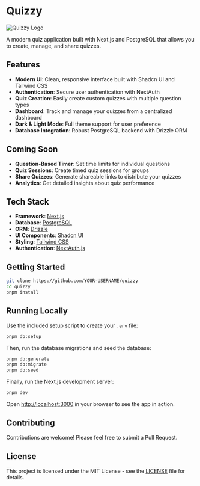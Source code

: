 # Quizzy

![Quizzy Logo](public/logo.png)

A modern quiz application built with Next.js and PostgreSQL that allows you to create, manage, and share quizzes.

## Features

- **Modern UI**: Clean, responsive interface built with Shadcn UI and Tailwind CSS
- **Authentication**: Secure user authentication with NextAuth
- **Quiz Creation**: Easily create custom quizzes with multiple question types
- **Dashboard**: Track and manage your quizzes from a centralized dashboard
- **Dark & Light Mode**: Full theme support for user preference
- **Database Integration**: Robust PostgreSQL backend with Drizzle ORM

## Coming Soon

- **Question-Based Timer**: Set time limits for individual questions
- **Quiz Sessions**: Create timed quiz sessions for groups
- **Share Quizzes**: Generate shareable links to distribute your quizzes
- **Analytics**: Get detailed insights about quiz performance

## Tech Stack

- **Framework**: [Next.js](https://nextjs.org/)
- **Database**: [PostgreSQL](https://www.postgresql.org/)
- **ORM**: [Drizzle](https://orm.drizzle.team/)
- **UI Components**: [Shadcn UI](https://ui.shadcn.com/)
- **Styling**: [Tailwind CSS](https://tailwindcss.com/)
- **Authentication**: [NextAuth.js](https://next-auth.js.org/)

## Getting Started

```bash
git clone https://github.com/YOUR-USERNAME/quizzy
cd quizzy
pnpm install
```

## Running Locally

Use the included setup script to create your `.env` file:

```bash
pnpm db:setup
```

Then, run the database migrations and seed the database:

```bash
pnpm db:generate
pnpm db:migrate
pnpm db:seed
```

Finally, run the Next.js development server:

```bash
pnpm dev
```

Open [http://localhost:3000](http://localhost:3000) in your browser to see the app in action.

## Contributing

Contributions are welcome! Please feel free to submit a Pull Request.

## License

This project is licensed under the MIT License - see the [LICENSE](LICENSE) file for details.
